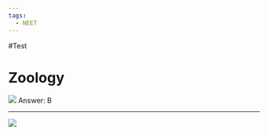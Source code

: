 ```yaml
---
tags:
  - NEET
---
```

#Test
# Zoology
![](Pasted%20image%2020240409160423.png)
Answer: B

---
![](Pasted%20image%2020240409160859.png)
